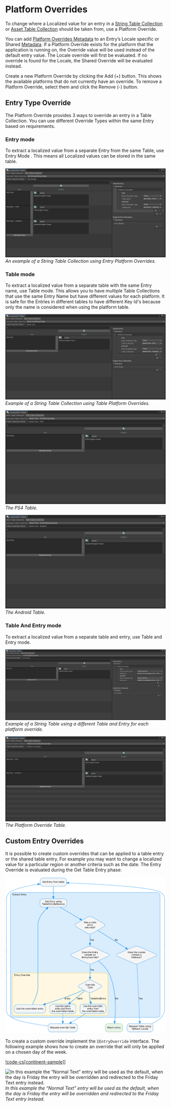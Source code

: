 # Platform Overrides

To change where a Localized value for an entry in a [String Table Collection](StringTables.md) or [Asset Table Collection](AssetTables.md) should be taken from, use a Platform Override.

You can add [Platform Overrides Metadata](xref:UnityEngine.Localization.Metadata.PlatformOverride) to an Entry’s Locale specific or Shared [Metadata](Metadata.md).
If a Platform Override exists for the platform that the application is running on, the Override value will be used instead of the default entry value. The Locale override will first be evaluated. If no override is found for the Locale, the Shared Override will be evaluated instead.

Create a new Platform Override by clicking the Add (+) button. This shows the available platforms that do not currently have an override. To remove a Platform Override, select them and click the Remove (-) button.

## Entry Type Override

The Platform Override provides 3 ways to override an entry in a Table Collection.
You can use different Override Types within the same Entry based on requirements.

### Entry mode

To extract a localized value from a separate Entry from the same Table, use Entry Mode .
This means all Localized values can be stored in the same table.

![An example of a String Table Collection using Entry Platform Overrides.](images/PlatformOverride-Entry.png)
_An example of a String Table Collection using Entry Platform Overrides._

### Table mode

To extract a localized value from a separate table with the same Entry name, use Table mode.
This allows you to have multiple Table Collections that use the same Entry Name but have different values for each platform.
It is safe for the Entries in different tables to have different Key Id's because only the name is considered when using the platform table.

![Example of a String Table Collection using Table Platform Overrides.](images/PlatformOverride-Table.png)
_Example of a String Table Collection using Table Platform Overrides._

![The PS4 Table.](images/PlatformOverride-Table-Console.png)
_The PS4 Table._

![The Android Table.](images/PlatformOverride-Table-Android.png)
_The Android Table._

### Table And Entry mode

To extract a localized value from a separate table and entry, use Table and Entry mode.

![Example of a String Table using a different Table and Entry for each platform override.](images/PlatformOverride-TableAndEntry1.png)
_Example of a String Table using a different Table and Entry for each platform override._

![The Platform Override Table.](images/PlatformOverride-TableAndEntry2.png)
_The Platform Override Table._

## Custom Entry Overrides

It is possible to create custom overrides that can be applied to a table entry or the shared table entry.
For example you may want to change a localized value for a particular region or another criteria such as the date.
The Entry Override is evaluated during the Get Table Entry phase:

![The Entry Override is evaluated during the Get Table Entry operation.](images/GetEntry.dot.svg)

To create a custom override implement the `IEntryOverride` interface.
The following example shows how to create an override that will only be applied on a chosen day of the week.

[!code-cs[continent-sample]](../DocCodeSamples.Tests/PlatformOverrideExamples.cs#custom-entry-override)]

![In this example the “Normal Text” entry will be used as the default, when the day is Friday the entry will be overridden and redirected to the Friday Text entry instead.](images/CustomEntryOverride.png)
_In this example the “Normal Text” entry will be used as the default, when the day is Friday the entry will be overridden and redirected to the Friday Text entry instead._
